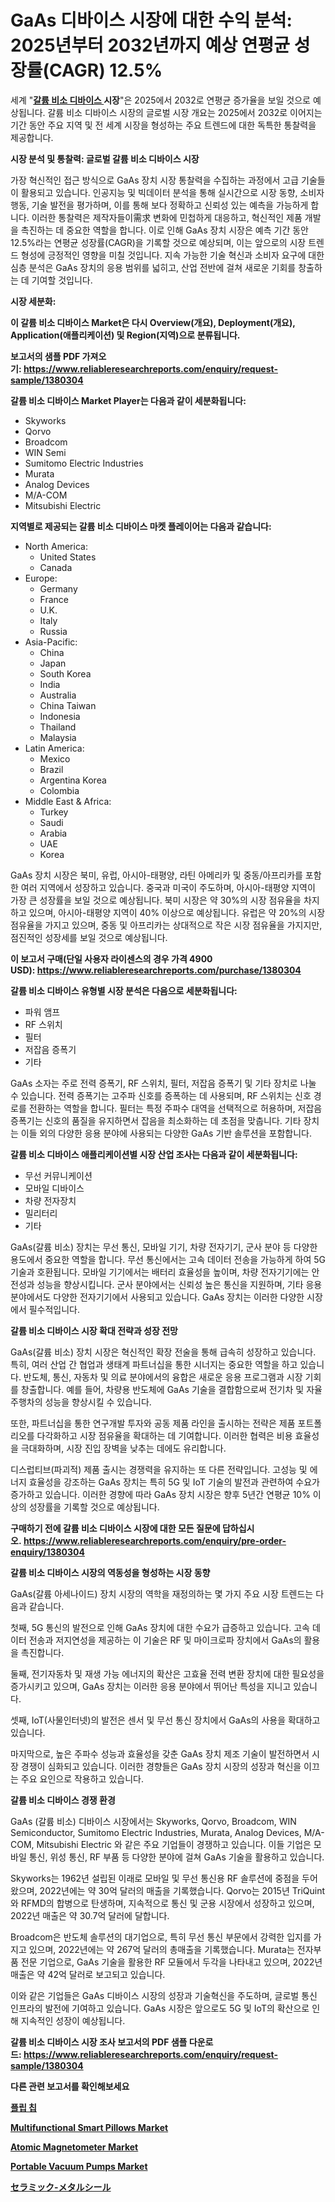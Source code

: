 <p><h1>GaAs 디바이스 시장에 대한 수익 분석: 2025년부터 2032년까지 예상 연평균 성장률(CAGR) 12.5%</h1></p><p>세계 "<strong><a href="https://www.reliableresearchreports.com/gaas-devices-r1380304?utm_campaign=105&utm_medium=8&utm_source=Github&utm_content=ia&utm_term=17032025&utm_id=gaas-devices">갈륨 비소 디바이스&nbsp;</a></strong><strong>시장</strong>"은 2025에서 2032로 연평균 증가율을 보일 것으로 예상됩니다. 갈륨 비소 디바이스 시장의 글로벌 시장 개요는 2025에서 2032로 이어지는 기간 동안 주요 지역 및 전 세계 시장을 형성하는 주요 트렌드에 대한 독특한 통찰력을 제공합니다.</p>
<p><strong>시장 분석 및 통찰력: 글로벌 갈륨 비소 디바이스 시장</strong></p>
<p><p>가장 혁신적인 접근 방식으로 GaAs 장치 시장 통찰력을 수집하는 과정에서 고급 기술들이 활용되고 있습니다. 인공지능 및 빅데이터 분석을 통해 실시간으로 시장 동향, 소비자 행동, 기술 발전을 평가하며, 이를 통해 보다 정확하고 신뢰성 있는 예측을 가능하게 합니다. 이러한 통찰력은 제작자들이需求 변화에 민첩하게 대응하고, 혁신적인 제품 개발을 촉진하는 데 중요한 역할을 합니다. 이로 인해 GaAs 장치 시장은 예측 기간 동안 12.5%라는 연평균 성장률(CAGR)을 기록할 것으로 예상되며, 이는 앞으로의 시장 트렌드 형성에 긍정적인 영향을 미칠 것입니다. 지속 가능한 기술 혁신과 소비자 요구에 대한 심층 분석은 GaAs 장치의 응용 범위를 넓히고, 산업 전반에 걸쳐 새로운 기회를 창출하는 데 기여할 것입니다.</p><a href="%7CAUTHORITHY_DOMAIN_URL%7C?utm_campaign=105&utm_medium=8&utm_source=Github&utm_content=ia&utm_term=17032025&utm_id=gaas-devices"></a></p>
<p><strong>시장 세분화:</strong></p>
<p><strong>이 갈륨 비소 디바이스 Market은 다시 Overview(개요), Deployment(개요), Application(애플리케이션) 및 Region(지역)으로 분류됩니다.</strong></p>
<p><strong>보고서의 샘플 PDF 가져오기:&nbsp;<a href="https://www.reliableresearchreports.com/enquiry/request-sample/1380304?utm_campaign=105&utm_medium=8&utm_source=Github&utm_content=ia&utm_term=17032025&utm_id=gaas-devices">https://www.reliableresearchreports.com/enquiry/request-sample/1380304</a></strong><strong></strong></p>
<p><strong>갈륨 비소 디바이스 Market Player는 다음과 같이 세분화됩니다:</strong></p>
<p><ul><li>Skyworks</li><li>Qorvo</li><li>Broadcom</li><li>WIN Semi</li><li>Sumitomo Electric Industries</li><li>Murata</li><li>Analog Devices</li><li>M/A-COM</li><li>Mitsubishi Electric</li></ul></p>
<p><strong>지역별로 제공되는 갈륨 비소 디바이스 마켓 플레이어는 다음과 같습니다:</strong></p>
<p><ul>
    <li>
        North America:
        <ul>
            <li>United States</li>
            <li>Canada</li>
        </ul>
    </li>
    <li>
        Europe:
        <ul>
            <li>Germany</li>
            <li>France</li>
            <li>U.K.</li>
            <li>Italy</li>
            <li>Russia</li>
        </ul>
    </li>
    <li>
        Asia-Pacific:
        <ul>
            <li>China</li>
            <li>Japan</li>
            <li>South Korea</li>
            <li>India</li>
            <li>Australia</li>
            <li>China Taiwan</li>
            <li>Indonesia</li>
            <li>Thailand</li>
            <li>Malaysia</li>
        </ul>
    </li>
    <li>
        Latin America:
        <ul>
            <li>Mexico</li>
            <li>Brazil</li>
            <li>Argentina Korea</li>
            <li>Colombia</li>
        </ul>
    </li>
    <li>
        Middle East & Africa:
        <ul>
            <li>Turkey</li>
            <li>Saudi</li>
            <li>Arabia</li>
            <li>UAE</li>
            <li>Korea</li>
        </ul>
    </li>
    </ul></p>
<p><p>GaAs 장치 시장은 북미, 유럽, 아시아-태평양, 라틴 아메리카 및 중동/아프리카를 포함한 여러 지역에서 성장하고 있습니다. 중국과 미국이 주도하며, 아시아-태평양 지역이 가장 큰 성장률을 보일 것으로 예상됩니다. 북미 시장은 약 30%의 시장 점유율을 차지하고 있으며, 아시아-태평양 지역이 40% 이상으로 예상됩니다. 유럽은 약 20%의 시장 점유율을 가지고 있으며, 중동 및 아프리카는 상대적으로 작은 시장 점유율을 가지지만, 점진적인 성장세를 보일 것으로 예상됩니다.</p></p>
<p><strong>이 보고서 구매(단일 사용자 라이센스의 경우 가격 4900 USD):&nbsp;<a href="https://www.reliableresearchreports.com/purchase/1380304?utm_campaign=105&utm_medium=8&utm_source=Github&utm_content=ia&utm_term=17032025&utm_id=gaas-devices">https://www.reliableresearchreports.com/purchase/1380304</a></strong></p>
<p><strong>갈륨 비소 디바이스 유형별 시장 분석은 다음으로 세분화됩니다:</strong></p>
<p><ul><li>파워 앰프</li><li>RF 스위치</li><li>필터</li><li>저잡음 증폭기</li><li>기타</li></ul></p>
<p><p>GaAs 소자는 주로 전력 증폭기, RF 스위치, 필터, 저잡음 증폭기 및 기타 장치로 나눌 수 있습니다. 전력 증폭기는 고주파 신호를 증폭하는 데 사용되며, RF 스위치는 신호 경로를 전환하는 역할을 합니다. 필터는 특정 주파수 대역을 선택적으로 허용하며, 저잡음 증폭기는 신호의 품질을 유지하면서 잡음을 최소화하는 데 초점을 맞춥니다. 기타 장치는 이들 외의 다양한 응용 분야에 사용되는 다양한 GaAs 기반 솔루션을 포함합니다.</p></p>
<p><strong>갈륨 비소 디바이스 애플리케이션별 시장 산업 조사는 다음과 같이 세분화됩니다:</strong></p>
<p><ul><li>무선 커뮤니케이션</li><li>모바일 디바이스</li><li>차량 전자장치</li><li>밀리터리</li><li>기타</li></ul></p>
<p><p>GaAs(갈륨 비소) 장치는 무선 통신, 모바일 기기, 차량 전자기기, 군사 분야 등 다양한 용도에서 중요한 역할을 합니다. 무선 통신에서는 고속 데이터 전송을 가능하게 하여 5G 기술과 호환됩니다. 모바일 기기에서는 배터리 효율성을 높이며, 차량 전자기기에는 안전성과 성능을 향상시킵니다. 군사 분야에서는 신뢰성 높은 통신을 지원하며, 기타 응용 분야에서도 다양한 전자기기에서 사용되고 있습니다. GaAs 장치는 이러한 다양한 시장에서 필수적입니다.</p></p>
<p><strong>갈륨 비소 디바이스 시장 확대 전략과 성장 전망</strong></p>
<p><p>GaAs(갈륨 비소) 장치 시장은 혁신적인 확장 전술을 통해 급속히 성장하고 있습니다. 특히, 여러 산업 간 협업과 생태계 파트너십을 통한 시너지는 중요한 역할을 하고 있습니다. 반도체, 통신, 자동차 및 의료 분야에서의 융합은 새로운 응용 프로그램과 시장 기회를 창출합니다. 예를 들어, 차량용 반도체에 GaAs 기술을 결합함으로써 전기차 및 자율주행차의 성능을 향상시킬 수 있습니다.</p><p>또한, 파트너십을 통한 연구개발 투자와 공동 제품 라인을 출시하는 전략은 제품 포트폴리오를 다각화하고 시장 점유율을 확대하는 데 기여합니다. 이러한 협력은 비용 효율성을 극대화하며, 시장 진입 장벽을 낮추는 데에도 유리합니다.</p><p>디스럽티브(파괴적) 제품 출시는 경쟁력을 유지하는 또 다른 전략입니다. 고성능 및 에너지 효율성을 강조하는 GaAs 장치는 특히 5G 및 IoT 기술의 발전과 관련하여 수요가 증가하고 있습니다. 이러한 경향에 따라 GaAs 장치 시장은 향후 5년간 연평균 10% 이상의 성장률을 기록할 것으로 예상됩니다.</p></p>
<p><strong>구매하기 전에 갈륨 비소 디바이스 시장에 대한 모든 질문에 답하십시오.&nbsp;<a href="https://www.reliableresearchreports.com/enquiry/pre-order-enquiry/1380304?utm_campaign=105&utm_medium=8&utm_source=Github&utm_content=ia&utm_term=17032025&utm_id=gaas-devices">https://www.reliableresearchreports.com/enquiry/pre-order-enquiry/1380304</a></strong><strong></strong></p>
<p><strong>갈륨 비소 디바이스 시장의 역동성을 형성하는 시장 동향</strong></p>
<p><p>GaAs(갈륨 아세나이드) 장치 시장의 역학을 재정의하는 몇 가지 주요 시장 트렌드는 다음과 같습니다. </p><p>첫째, 5G 통신의 발전으로 인해 GaAs 장치에 대한 수요가 급증하고 있습니다. 고속 데이터 전송과 저지연성을 제공하는 이 기술은 RF 및 마이크로파 장치에서 GaAs의 활용을 촉진합니다. </p><p>둘째, 전기자동차 및 재생 가능 에너지의 확산은 고효율 전력 변환 장치에 대한 필요성을 증가시키고 있으며, GaAs 장치는 이러한 응용 분야에서 뛰어난 특성을 지니고 있습니다. </p><p>셋째, IoT(사물인터넷)의 발전은 센서 및 무선 통신 장치에서 GaAs의 사용을 확대하고 있습니다. </p><p>마지막으로, 높은 주파수 성능과 효율성을 갖춘 GaAs 장치 제조 기술이 발전하면서 시장 경쟁이 심화되고 있습니다. 이러한 경향들은 GaAs 장치 시장의 성장과 혁신을 이끄는 주요 요인으로 작용하고 있습니다.</p></p>
<p><strong>갈륨 비소 디바이스 경쟁 환경</strong></p>
<p><p>GaAs (갈륨 비소) 디바이스 시장에서는 Skyworks, Qorvo, Broadcom, WIN Semiconductor, Sumitomo Electric Industries, Murata, Analog Devices, M/A-COM, Mitsubishi Electric 와 같은 주요 기업들이 경쟁하고 있습니다. 이들 기업은 모바일 통신, 위성 통신, RF 부품 등 다양한 분야에 걸쳐 GaAs 기술을 활용하고 있습니다.</p><p>Skyworks는 1962년 설립된 이래로 모바일 및 무선 통신용 RF 솔루션에 중점을 두어 왔으며, 2022년에는 약 30억 달러의 매출을 기록했습니다. Qorvo는 2015년 TriQuint와 RFMD의 합병으로 탄생하며, 지속적으로 통신 및 군용 시장에서 성장하고 있으며, 2022년 매출은 약 30.7억 달러에 달합니다.</p><p>Broadcom은 반도체 솔루션의 대기업으로, 특히 무선 통신 부문에서 강력한 입지를 가지고 있으며, 2022년에는 약 267억 달러의 총매출을 기록했습니다. Murata는 전자부품 전문 기업으로, GaAs 기술을 활용한 RF 모듈에서 두각을 나타내고 있으며, 2022년 매출은 약 42억 달러로 보고되고 있습니다.</p><p>이와 같은 기업들은 GaAs 디바이스 시장의 성장과 기술혁신을 주도하며, 글로벌 통신 인프라의 발전에 기여하고 있습니다. GaAs 시장은 앞으로도 5G 및 IoT의 확산으로 인해 지속적인 성장이 예상됩니다.</p></p>
<p><strong>갈륨 비소 디바이스 시장 조사 보고서의 PDF 샘플 다운로드:&nbsp;<a href="https://www.reliableresearchreports.com/enquiry/request-sample/1380304?utm_campaign=105&utm_medium=8&utm_source=Github&utm_content=ia&utm_term=17032025&utm_id=gaas-devices">https://www.reliableresearchreports.com/enquiry/request-sample/1380304</a></strong></p>
<p><strong></strong></p>
<p><strong></strong></p>
<p><strong></strong></p>
<p><strong></strong></p>
<p><strong>다른 관련 보고서를 확인해보세요</strong></p>
<p><strong><p><a href="https://github.com/laholand/Market-Research-Report-List-7/blob/main/725080246854.md?utm_campaign=105&utm_medium=8&utm_source=Github&utm_content=ia&utm_term=17032025&utm_id=gaas-devices">플립 칩</a></p><p><a href="https://github.com/kmettjanksj7/Market-Research-Report-List-1/blob/main/multifunctional-smart-pillows-market.md?utm_campaign=105&utm_medium=8&utm_source=Github&utm_content=ia&utm_term=17032025&utm_id=gaas-devices">Multifunctional Smart Pillows Market</a></p><p><a href="https://www.linkedin.com/pulse/atomic-magnetometer-industry-research-report-global-analysis-jnbtf?utm_campaign=105&utm_medium=8&utm_source=Github&utm_content=ia&utm_term=17032025&utm_id=gaas-devices">Atomic Magnetometer Market</a></p><p><a href="https://www.linkedin.com/pulse/growth-projections-portable-vacuum-pumps-market-in-depth-size-zn9ff?utm_campaign=105&utm_medium=8&utm_source=Github&utm_content=ia&utm_term=17032025&utm_id=gaas-devices">Portable Vacuum Pumps Market</a></p><p><a href="https://github.com/mohamedbakry57/Market-Research-Report-List-7/blob/main/339473045868.md?utm_campaign=105&utm_medium=8&utm_source=Github&utm_content=ia&utm_term=17032025&utm_id=gaas-devices">セラミック-メタルシール</a></p></strong></p>